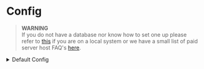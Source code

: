 # Config

> **WARNING** \
> If you do not have a database nor know how to set one up please refer to [this](https://app.gitbook.com/s/AMLZiQkdzA1GB4HSIevs/xampp) if you are on a local system or we have a small list of paid server host FAQ's [here](https://app.gitbook.com/s/AMLZiQkdzA1GB4HSIevs/paid-server-hosting-databases).

<details>

<summary>Default Config</summary>

```yaml
# © EnvyWare Ltd Software 2022

# For assistance visit https://discord.envyware.co.uk

database:
    pool-name: EconomiesForge
    ip: 0.0.0.0
    port: 3306
    username: admin
    password: password
    database: eco
    max-pool-size: 30
    max-life-time-seconds: 30
balance-shows-all: false
economies:
    one:
        id: one
        display-name: dollar
        display-name-plural: dollars
        identifier: $
        prefix: true
        is-default: true
        default-value: 250.0
        minimum-pay-amount: 1.0
        economy-format: '%.2f'
        cache-duration-seconds: 120

```

</details>
